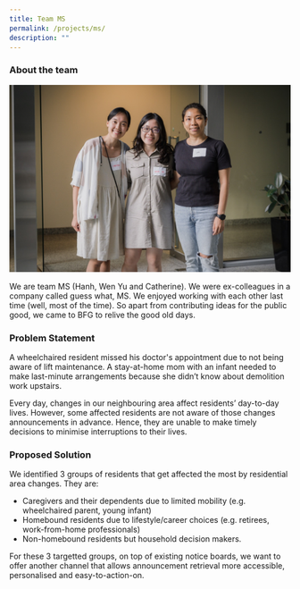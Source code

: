 ```yaml
---
title: Team MS
permalink: /projects/ms/
description: ""
---
```

### About the team

![](/images/msteam.jpeg)

We are team MS (Hanh, Wen Yu and Catherine). We were ex-colleagues in a company called guess what, MS. We enjoyed working with each other last time (well, most of the time). So apart from contributing ideas for the public good, we came to BFG to relive the good old days.


### Problem Statement

A wheelchaired resident missed his doctor's appointment due to not being aware of lift maintenance. A stay-at-home mom with an infant needed to make last-minute arrangements because she didn’t know about demolition work upstairs.

Every day, changes in our neighbouring area affect residents’ day-to-day lives. However, some affected residents are not aware of those changes announcements in advance. Hence, they are unable to make timely decisions to minimise interruptions to their lives.

### Proposed Solution

We identified 3 groups of residents that get affected the most by residential area changes. They are:

*  Caregivers and their dependents due to limited mobility (e.g. wheelchaired parent, young infant)
*  Homebound residents due to lifestyle/career choices (e.g. retirees, work-from-home professionals)
*  Non-homebound residents but household decision makers.

For these 3 targetted groups, on top of existing notice boards, we want to offer another channel that allows announcement retrieval more accessible, personalised and easy-to-action-on.